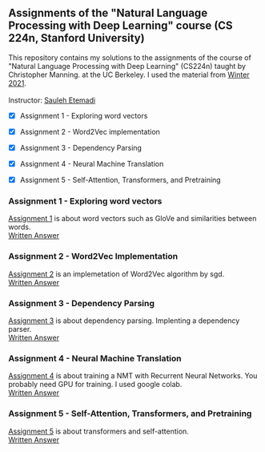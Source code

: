 ## Assignments of the "Natural Language Processing with Deep Learning" course (CS 224n, Stanford University)

This repository contains my solutions to the assignments of the course 
of "Natural Language Processing with Deep Learning" (CS224n) taught by Christopher Manning.
at the UC Berkeley. I used the material from 
[Winter 2021](http://web.stanford.edu/class/cs224n).
<br /> <br />Instructor: [Sauleh Etemadi](https://sauleh.ir)

- [x] Assignment 1 - Exploring word vectors
- [x] Assignment 2 - Word2Vec implementation
- [x] Assignment 3 - Dependency Parsing 
- [x] Assignment 4 - Neural Machine Translation
- [x] Assignment 5 - Self-Attention, Transformers, and Pretraining


### Assignment 1 - Exploring word vectors
[Assignment 1](http://web.stanford.edu/class/cs224n/assignments/a1_preview/exploring_word_vectors.html) is about word vectors such as GloVe and similarities between words. 
<br />[Written Answer](https://github.com/Hadishh/CS224n/blob/main/cs224n_a1/exploring_word_vectors.pdf)

### Assignment 2 - Word2Vec Implementation
[Assignment 2](http://web.stanford.edu/class/cs224n/assignments/a2.pdf) is an implemetation of Word2Vec algorithm by sgd. 
<br />[Written Answer](https://github.com/Hadishh/CS224n/blob/main/cs224n_a2/A2_Written_Answers.pdf)

### Assignment 3 - Dependency Parsing
[Assignment 3](http://web.stanford.edu/class/cs224n/assignments/a3.pdf) is about dependency parsing. Implenting a dependency parser. 
<br />[Written Answer](https://github.com/Hadishh/CS224n/blob/main/cs224n_a3/A3_Report.pdf)

### Assignment 4 - Neural Machine Translation
[Assignment 4](http://web.stanford.edu/class/cs224n/assignments/a4.pdf) is about 
training a NMT with Recurrent Neural Networks. You probably need GPU for training. I used google colab.
<br />[Written Answer](https://github.com/Hadishh/CS224n/blob/main/cs224n_a4/A4_Answers.pdf)

### Assignment 5 - Self-Attention, Transformers, and Pretraining
[Assignment 5](http://web.stanford.edu/class/cs224n/assignments/a5.pdf) is about transformers and self-attention. 
<br />[Written Answer](https://github.com/Hadishh/CS224n/blob/main/cs224n_a5/A5_Answers.pdf)
